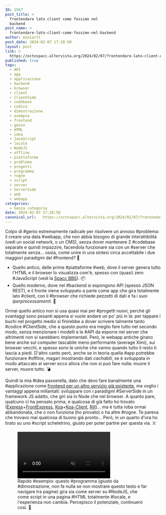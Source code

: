 ```yaml
---
ID: 1567
post_title: >
  frontendare lato client come fossimo nel
  backend
post_name: >
  frontendare-lato-client-come-fossimo-nel-backend
author: minioctt
post_date: 2024-02-07 17:28:50
layout: post
link: >
  https://octospacc.altervista.org/2024/02/07/frontendare-lato-client-come-fossimo-nel-backend/
published: true
tags:
  - API
  - app
  - applicazione
  - backend
  - browser
  - client
  - ClientSide
  - codebase
  - codice
  - dimostrazione
  - esempio
  - frontend
  - genio
  - HTML
  - idea
  - JavaScript
  - locale
  - NodeJS
  - offline
  - piattaforme
  - problema
  - progetti
  - programma
  - rogne
  - script
  - server
  - ServerSide
  - web
  - webapp
categories:
  - Senza categoria
date: 2024-02-07 17:28:50
canonical_url:   https://octospacc.altervista.org/2024/02/07/frontendare-lato-client-come-fossimo-nel-backend/
---
```

<!-- wp:paragraph -->
<p>Colpo di #genio estremamente radicale per risolvere un annoso #problema: il creare una data #webapp, che non abbia bisogno di grande interattibilità (vedi un social network, o un CMS), senza dover mantenere 2 #codebase separate e quindi impazzire, facendola funzionare sia con un #server che totalmente senza... ossia, come unire in una sintesi circa accettabile i due maggiori paradigmi del #frontend? 🤔️</p>
<!-- /wp:paragraph -->

<!-- wp:list -->
<ul><!-- wp:list-item -->
<li>Quello antico, delle prime #piattaforme #web, dove il server genera tutto l'HTML e il browser lo visualizza com'è, spesso con (quasi) zero #JavaScript (vedi la <a href="https://bbs.spacc.eu.org">Spacc BBS</a>). 📦️</li>
<!-- /wp:list-item -->

<!-- wp:list-item -->
<li>Quello moderno, dove nel #backend si espongono API (spesso JSON REST), e il fronte viene sviluppato a parte come app che gira totalmente lato #client, con il #browser che richiede pezzetti di dati e fa i suoi <em>iperprocessamenti</em>. 💱️</li>
<!-- /wp:list-item --></ul>
<!-- /wp:list -->

<!-- wp:paragraph -->
<p>Ormai quello antico non si usa quasi mai per #progetti nuovi, perché gli svantaggi sono pesanti appena si vuole andare un po' più in là: per tappare i buchi nel progetto medio si finirebbe a dover scrivere talmente tanto #codice #ClientSide, che a questo punto era meglio fare tutto nel secondo modo, senza menzionare i modelli e le #API da esporre nel server che altrimenti non si sarebbero implementati. Però, le webapp antiche girano bene anche sul computer tascabile meno performante (average Ximi), sui browser vecchi, e spesso sono le uniche che vanno quando tutto il resto ti lascia a piedi. D'altro canto però, anche se in teoria quella #app potrebbe funzionare #offline, magari mostrando dati <em>cachabili</em>, se è sviluppata in modo attaccato al server ecco allora che non si può fare nulla: muore il server, muore tutto. 💣️</p>
<!-- /wp:paragraph -->

<!-- wp:paragraph -->
<p>Quindi la mia #idea paxxerella, dato che devo fare banalmente una #applicazione come <a href="https://poliverso.org/display/0477a01e-1765-c27f-1ca4-f9d992119359">frontend per un altro servizio già esistente</a>, ma voglio i vantaggi appena millantati: sviluppare con i paradigmi #ServerSide in un framework JS adatto, che giri sia in Node che nel browser. A quanto pare, qualcuno ci ha pensato prima, e qualcosa di già fatto ho trovato (<a href="https://expressjs.com/">Express</a>+<a href="https://github.com/camelaissani/frontexpress">FrontExpress</a>, <a href="https://koajs.com/">Koa</a>+<a href="https://github.com/kentjs/koa-client">Koa-Client</a>, <a href="https://github.com/rill-js">Rill</a>)... ma è tutta roba ormai abbandonata, che o non funziona (ho provato) o ha altre #rogne. Te pareva che trovavo mai qualcosa di buono già pronto... Però, in un quarto d'ora ho tirato su uno #script scheletrino, giusto per poter partire per questa via. ☠️</p>
<!-- /wp:paragraph -->

<!-- wp:paragraph -->
<p></p>
<!-- /wp:paragraph -->

<!-- wp:video {"id":1568} -->
<figure class="wp-block-video"><video controls muted src="https://octospacc.altervista.org/wp-content/uploads/2024/02/simplescreenrecorder-2024-02-07_17.05.35.mp4"></video><figcaption class="wp-element-caption">Rapido #esempio: questo #programma (giusto da #dimostrazione, non fa nulla se non mostrare questo testo e far navigare tra pagine) gira sia come server su #NodeJS, che come script in una pagina #HTML totalmente #locale, e l'esperienza non cambia. Percepisco il potenziale, continuerò così. 😤️</figcaption></figure>
<!-- /wp:video -->
